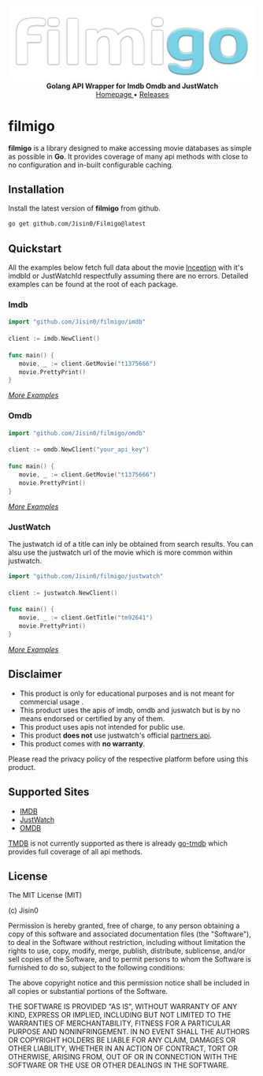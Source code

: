 <p align="center">
    <a href="https://github.com/Jisin0/filmigo">
        <img src="https://github.com/Jisin0/filmigo/blob/main/filmigo-logo.png" alt="filmigo" width="512">
    </a>
    <br>
    <b>Golang API Wrapper for Imdb Omdb and JustWatch</b>
    <br>
    <a href="https://github.com/Jisin0/filmigo">
        Homepage
    </a>
    •
    <a href="https://github.com/Jisin0/filmigo/tags">
        Releases
    </a>
</p>

# filmigo

**filmigo** is a library designed to make accessing movie databases as simple as possible in **Go**. 
It provides coverage of many api methods with close to no configuration and in-built configurable caching.

## Installation
Install the latest version of **filmigo** from github.
```bash
go get github.com/Jisin0/Filmigo@latest
```

## Quickstart
All the examples below fetch full data about the movie [Inception](https://www.imdb.com/title/tt1375666) with
it's imdbId or JustWatchId respectfully assuming there are no errors. Detailed examples can be found at the 
root of each package.

### Imdb
```go
import "github.com/Jisin0/filmigo/imdb"

client := imdb.NewClient()

func main() {
   movie, _ := client.GetMovie("t1375666")
   movie.PrettyPrint()
}
```
[_More Examples_](https://github.com/Jisin0/filmigo/imdb)

### Omdb
```go
import "github.com/Jisin0/filmigo/omdb"

client := omdb.NewClient("your_api_key")

func main() {
   movie, _ := client.GetMovie("t1375666")
   movie.PrettyPrint()
}
```
[_More Examples_](https://github.com/Jisin0/filmigo/omdb)

### JustWatch
The justwatch id of a title can inly be obtained from search results. You can alsu use the justwatch url
of the movie which is more common within justwatch.
```go
import "github.com/Jisin0/filmigo/justwatch"

client := justwatch.NewClient()

func main() {
   movie, _ := client.GetTitle("tm92641")
   movie.PrettyPrint()
}
```
[_More Examples_](https://github.com/Jisin0/filmigo/justwatch)

## Disclaimer
- This product is only for educational purposes and is not meant for commercial usage .
- This product uses the apis of imdb, omdb and juswatch but is by no means endorsed or certified by any of them.
- This product uses apis not intended for public use.
- This product **does not** use justwatch's official [partners api](https://www.justwatch.com/us/JustWatch-Streaming-API).
- This product comes with **no warranty**.

Please read the privacy policy of the respective platform before using this product.


## Supported Sites

- [IMDB](https://imdb.com)
- [JustWatch](https://justwatch.com)
- [OMDB](https://omdapi.com)

[TMDB](https://themoviedatabase.org) is not currently supported as there is already [go-tmdb](https://github.com/ryanbradynd05/go-tmdb/) 
which provides full coverage of all api methods.

## License
The MIT License (MIT)

(c) Jisin0

Permission is hereby granted, free of charge, to any person obtaining a copy
of this software and associated documentation files (the "Software"), to deal
in the Software without restriction, including without limitation the rights
to use, copy, modify, merge, publish, distribute, sublicense, and/or sell
copies of the Software, and to permit persons to whom the Software is
furnished to do so, subject to the following conditions:

The above copyright notice and this permission notice shall be included in all
copies or substantial portions of the Software.

THE SOFTWARE IS PROVIDED "AS IS", WITHOUT WARRANTY OF ANY KIND, EXPRESS OR
IMPLIED, INCLUDING BUT NOT LIMITED TO THE WARRANTIES OF MERCHANTABILITY,
FITNESS FOR A PARTICULAR PURPOSE AND NONINFRINGEMENT. IN NO EVENT SHALL THE
AUTHORS OR COPYRIGHT HOLDERS BE LIABLE FOR ANY CLAIM, DAMAGES OR OTHER
LIABILITY, WHETHER IN AN ACTION OF CONTRACT, TORT OR OTHERWISE, ARISING FROM,
OUT OF OR IN CONNECTION WITH THE SOFTWARE OR THE USE OR OTHER DEALINGS IN THE
SOFTWARE.